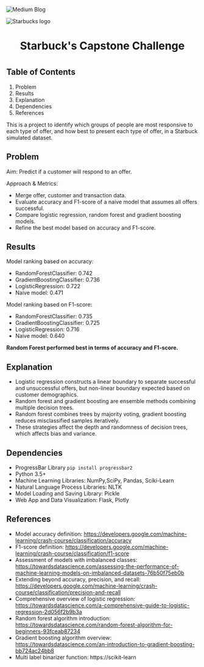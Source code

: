 ![Medium Blog](https://medium.com/@cheruiyotemmanuel/starbucks-capstone-challenge-9ff9e0d20ede)

![Starbucks logo](https://th.bing.com/th/id/OIP.IRO-Tiax2ckaruqxocO__QHaHa?w=172&h=180&c=7&r=0&o=5&pid=1.7)

<h1><center> Starbuck's Capstone Challenge </center><h1>

## Table of Contents
1. Problem
2. Results
3. Explanation
4. Dependencies
5. References

This is a project to identify which groups of people are most responsive to each type of offer, and how best to present each type of offer, in a Starbuck simulated dataset.

## Problem 
Aim: Predict if a customer will respond to an offer.

Approach & Metrics:
- Merge offer, customer and transaction data.
- Evaluate accuracy and F1-score of a naive model that assumes all offers successful.
- Compare logistic regression, random forest and gradient boosting models.
- Refine the best model based on accuracy and F1-score.

## Results
Model ranking based on accuracy:
- RandomForestClassifier: 0.742
- GradientBoostingClassifier: 0.736
- LogisticRegression: 0.722
- Naive model: 0.471

Model ranking based on F1-score:
- RandomForestClassifier: 0.735
- GradientBoostingClassifier: 0.725
- LogisticRegression: 0.716
- Naive model: 0.640

**Random Forest performed best in terms of accuracy and F1-score.**

## Explanation
- Logistic regression constructs a linear boundary to separate successful and unsuccessful offers, but non-linear boundary expected based on customer demographics.
- Random forest and gradient boosting are ensemble methods combining multiple decision trees.
- Random forest combines trees by majority voting, gradient boosting reduces misclassified samples iteratively.
- These strategies affect the depth and randomness of decision trees, which affects bias and variance.

## Dependencies
- ProgressBar Library ``` pip install progressbar2 ```
- Python 3.5+
- Machine Learning Libraries: NumPy,SciPy, Pandas, Sciki-Learn
- Natural Language Process Libraries: NLTK
- Model Loading and Saving Library: Pickle
- Web App and Data Visualization: Flask, Plotly

## References
- Model accuracy definition: https://developers.google.com/machine-learning/crash-course/classification/accuracy
- F1-score definition: https://developers.google.com/machine-learning/crash-course/classification/f1-score
- Assessment of models with imbalanced classes: https://towardsdatascience.com/assessing-the-performance-of-machine-learning-models-on-imbalanced-datasets-76b50f75eb0b
- Extending beyond accuracy, precision, and recall: https://developers.google.com/machine-learning/crash-course/classification/precision-and-recall
- Comprehensive overview of logistic regression: https://towardsdatascience.com/a-comprehensive-guide-to-logistic-regression-2d056f2b9b3a
- Random forest algorithm introduction: https://towardsdatascience.com/random-forest-algorithm-for-beginners-93fceab87234
- Gradient boosting algorithm overview: https://towardsdatascience.com/an-introduction-to-gradient-boosting-bb724ac24bb8
- Multi label binarizer function: https://scikit-learn
